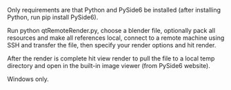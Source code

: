Only requirements are that Python and PySide6 be installed (after installing Python, run pip install PySide6).

Run python qtRemoteRender.py, choose a blender file, optionally pack all resources and make all references local, connect to a remote machine using SSH and transfer the file, then specify your render options and hit render.

After the render is complete hit view render to pull the file to a local temp directory and open in the built-in image viewer (from PySide6 website).

Windows only.
